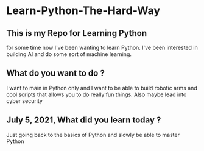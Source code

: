 # Learn-Python-The-Hard-Way

## This is my Repo for Learning Python
for some time now I've been wanting to learn Python. I've been interested in building AI and do some sort of machine learning.

## What do you want to do ?
I want to main in Python only and I want to be able to build robotic arms and cool scripts that allows you to do really fun things. Also maybe lead into cyber security

## July 5, 2021, What did you learn today ?
Just going back to the basics of Python and slowly be able to master Python
